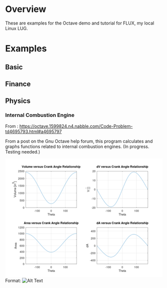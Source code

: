 # Overview #

These are examples for the Octave demo and tutorial for FLUX, my local Linux LUG.


# Examples #

## Basic ##


## Finance ##


## Physics ##

### Internal Combustion Engine ###
 
From : https://octave.1599824.n4.nabble.com/Code-Problem-td4695793.html#a4695797

From a post on the Gnu Octave help forum, this program calculates and graphs
functions related to internal combustion engines. (In progress. Testing needed.)

![GitHub Logo](images/diagram_engine_degrees.png)
Format: ![Alt Text](url)
